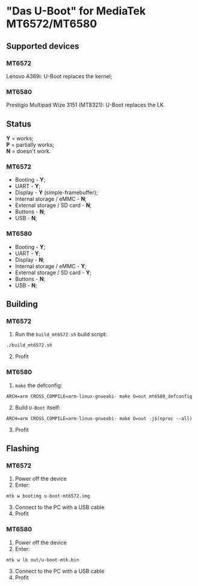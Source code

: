 # "Das U-Boot" for MediaTek MT6572/MT6580
## Supported devices
### MT6572
Lenovo A369i: U-Boot replaces the kernel;
### MT6580
Prestigio Multipad Wize 3151 (MT8321): U-Boot replaces the LK.

## Status
**Y** = works;\
**P** = partially works;\
**N** = doesn't work.

### MT6572
* Booting - **Y**;
* UART - **Y**;
* Display - **Y** (simple-framebuffer);
* Internal storage / eMMC - **N**;
* External storage / SD card - **N**;
* Buttons - **N**;
* USB - **N**;

### MT6580
* Booting - **Y**;
* UART - **Y**;
* Display - **N**;
* Internal storage / eMMC - **Y**;
* External storage / SD card - **Y**;
* Buttons - **N**;
* USB - **N**;

## Building
### MT6572
1. Run the `build_mt6572.sh` build script:
```
./build_mt6572.sh
```
2. Profit

### MT6580
1. `make` the defconfig:
```
ARCH=arm CROSS_COMPILE=arm-linux-gnueabi- make O=out mt6580_defconfig
```
2. Build `U-Boot` itself:
```
ARCH=arm CROSS_COMPILE=arm-linux-gnueabi- make O=out -j$(nproc --all)
```
3. Profit

## Flashing
### MT6572
1. Power off the device
2. Enter:
```
mtk w bootimg u-boot-mt6572.img
```
3. Connect to the PC with a USB cable
4. Profit

### MT6580
1. Power off the device
2. Enter:
```
mtk w lk out/u-boot-mtk.bin
```
3. Connect to the PC with a USB cable
4. Profit
